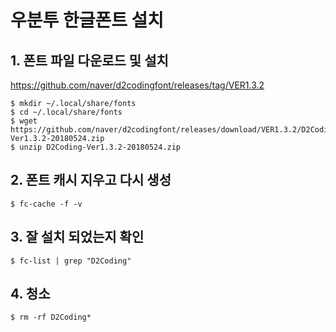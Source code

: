 # 우분투 한글폰트 설치

## 1. 폰트 파일 다운로드 및 설치

https://github.com/naver/d2codingfont/releases/tag/VER1.3.2

 
```
$ mkdir ~/.local/share/fonts
$ cd ~/.local/share/fonts
$ wget https://github.com/naver/d2codingfont/releases/download/VER1.3.2/D2Coding-Ver1.3.2-20180524.zip
$ unzip D2Coding-Ver1.3.2-20180524.zip
 ```

## 2. 폰트 캐시 지우고 다시 생성
```
$ fc-cache -f -v
```

## 3. 잘 설치 되었는지 확인
```
$ fc-list | grep "D2Coding"
```

## 4. 청소
```
$ rm -rf D2Coding*
```